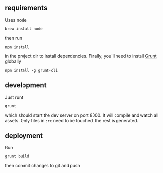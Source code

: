 ## requirements

Uses node

    brew install node

then run

    npm install

in the project dir to install dependencies. Finally, you'll need to install [Grunt](http://gruntjs.com) globally

    npm install -g grunt-cli

## development

Just runt

    grunt

which should start the dev server on port 8000. It will compile and watch all assets. Only files in `src` need to be touched, the rest is generated.


## deployment

Run

    grunt build

then commit changes to git and push
